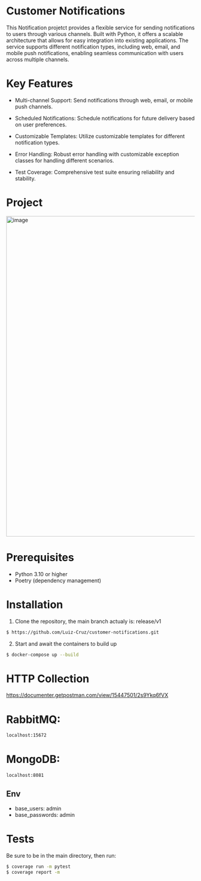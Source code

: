 
# Customer Notifications

This Notification projetct provides a flexible service for sending notifications to users through various channels. Built with Python, it offers a scalable architecture that allows for easy integration into existing applications. The service supports different notification types, including web, email, and mobile push notifications, enabling seamless communication with users across multiple channels.


# Key Features

- Multi-channel Support: Send notifications through web, email, or mobile push channels.

- Scheduled Notifications: Schedule notifications for future delivery based on user preferences.

- Customizable Templates: Utilize customizable templates for different notification types.

- Error Handling: Robust error handling with customizable exception classes for handling different scenarios.

- Test Coverage: Comprehensive test suite ensuring reliability and stability.

# Project 

<img width="856" alt="image" src="https://github.com/Luiz-Cruz/customer-notifications/assets/54514011/9975e7a7-7432-42e5-8f85-6a74e55028f1">




# Prerequisites
- Python 3.10 or higher
- Poetry (dependency management)

# Installation

1. Clone the repository, the main branch actualy is: release/v1

```bash
$ https://github.com/Luiz-Cruz/customer-notifications.git
```


2. Start and await the containers to build up
   
```bash
$ docker-compose up --build
```

# HTTP Collection

   https://documenter.getpostman.com/view/15447501/2s9Ykq6fVX


# RabbitMQ:
```bash
localhost:15672
```

#  MongoDB:
```bash
localhost:8081
```

## Env

- base_users: admin
- base_passwords: admin

# Tests 

Be sure to be in the main directory, then run:

``` bash
$ coverage run -m pytest
$ coverage report -m
```
